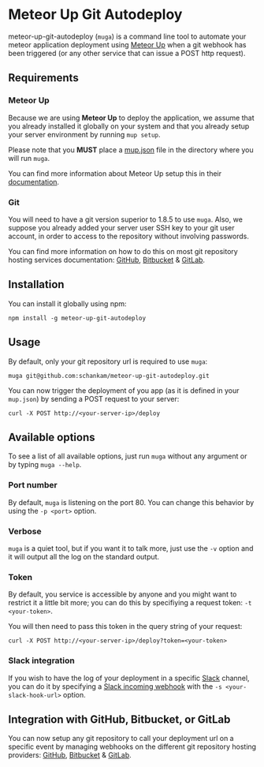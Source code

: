 # Meteor Up Git Autodeploy

meteor-up-git-autodeploy (`muga`) is a command line tool to automate your meteor application deployment using [Meteor Up](https://github.com/arunoda/meteor-up) when a git webhook has been triggered (or any other service that can issue a POST http request).

## Requirements

### Meteor Up

Because we are using **Meteor Up** to deploy the application, we assume that you already installed it globally on your system and that you already setup your server environment by running `mup setup`.

Please note that you **MUST** place a [mup.json](https://github.com/arunoda/meteor-up/blob/master/example/mup.json) file in the directory where you will run `muga`.

You can find more information about Meteor Up setup this in their [documentation](https://github.com/arunoda/meteor-up).

### Git

You will need to have a git version superior to 1.8.5 to use `muga`. Also, we suppose you already added your server user SSH key to your git user account, in order to access to the repository without involving passwords.

You can find more information on how to do this on most git repository hosting services documentation: [GitHub](https://help.github.com/articles/generating-an-ssh-key/), [Bitbucket](https://confluence.atlassian.com/bitbucket/set-up-ssh-for-git-728138079.html) & [GitLab](http://doc.gitlab.com/ce/ssh/README.html).

## Installation

You can install it globally using npm:

    npm install -g meteor-up-git-autodeploy

## Usage

By default, only your git repository url is required to use `muga`:

`muga git@github.com:schankam/meteor-up-git-autodeploy.git`

You can now trigger the deployment of you app (as it is defined in your `mup.json`) by sending a POST request to your server:

`curl -X POST http://<your-server-ip>/deploy`

## Available options

To see a list of all available options, just run `muga` without any argument or by typing `muga --help`.

### Port number

By default, `muga` is listening on the port 80. You can change this behavior by using the `-p <port>` option.

### Verbose

`muga` is a quiet tool, but if you want it to talk more, just use the `-v` option and it will output all the log on the standard output.

### Token

By default, you service is accessible by anyone and you might want to restrict it a little bit more; you can do this by specifiying a request token: `-t <your-token>`.

You will then need to pass this token in the query string of your request:

`curl -X POST http://<your-server-ip>/deploy?token=<your-token>`

### Slack integration

If you wish to have the log of your deployment in a specific [Slack](http://slack.com) channel, you can do it by specifying a [Slack incoming webhook](https://api.slack.com/incoming-webhooks) with the `-s <your-slack-hook-url>` option.

## Integration with GitHub, Bitbucket, or GitLab

You can now setup any git repository to call your deployment url on a specific event by managing webhooks on the different git repository hosting providers: [GitHub](https://developer.github.com/webhooks/), [Bitbucket](https://confluence.atlassian.com/bitbucket/manage-webhooks-735643732.html) & [GitLab](https://gitlab.com/gitlab-org/gitlab-ce/blob/master/doc/web_hooks/web_hooks.md).
